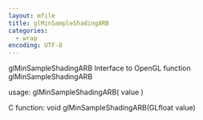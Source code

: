 ```yaml
---
layout: mfile
title: glMinSampleShadingARB
categories:
  - wrap
encoding: UTF-8
---
```


glMinSampleShadingARB  Interface to OpenGL function glMinSampleShadingARB

usage:  glMinSampleShadingARB( value )

C function:  void glMinSampleShadingARB(GLfloat value)